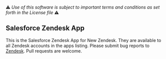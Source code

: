 :warning: *Use of this software is subject to important terms and conditions as set forth in the License file* :warning: 

## Salesforce Zendesk App

This is the Salesforce Zendesk App for New Zendesk. They are available to all Zendesk accounts in the apps listing.
Please submit bug reports to
[Zendesk](https://support.zendesk.com/requests/new). Pull requests are welcome.
